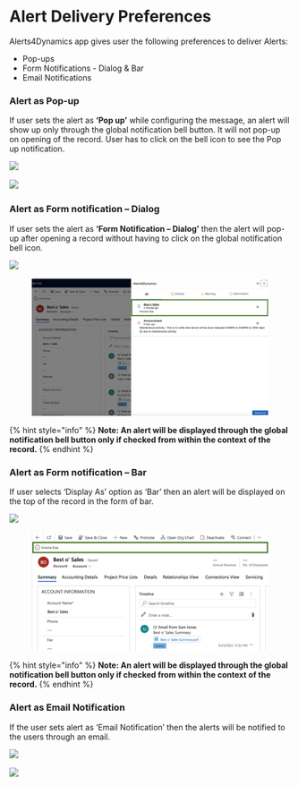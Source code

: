# Alert Delivery Preferences

Alerts4Dynamics app gives user the following preferences to deliver Alerts:

* Pop-ups
* Form Notifications - Dialog & Bar
* Email Notifications

### Alert as Pop-up

If user sets the alert as **‘Pop up’** while configuring the message, an alert will show up only through the global notification bell button. It will not pop-up on opening of the record. User has to click on the bell icon to see the Pop up notification.

![](../../.gitbook/assets/Pop-up\_1.png)

![](../../.gitbook/assets/Pop-up\_2.png)

### Alert as Form notification – Dialog

If user sets the alert as **‘Form Notification – Dialog’** then the alert will pop-up after opening a record without having to click on the global notification bell icon.

![](../../.gitbook/assets/Dialog\_1.png)

<figure><img src="../../.gitbook/assets/Form and Pop-Up notification image  2  pending.png" alt=""><figcaption></figcaption></figure>

{% hint style="info" %}
**Note: An alert will be displayed through the global notification bell button only if checked from within the context of the record.**
{% endhint %}

### Alert as Form notification – Bar

If user selects ‘Display As’ option as ‘Bar’ then an alert will be displayed on the top of the record in the form of bar.

![](../../.gitbook/assets/Bar\_1.png)

<figure><img src="../../.gitbook/assets/Form and Pop-Up notificationForm and Pop-Up notification pending.png" alt=""><figcaption></figcaption></figure>

{% hint style="info" %}
**Note: An alert will be displayed through the global notification bell button only if checked from within the context of the record.**
{% endhint %}

### Alert as Email Notification

If the user sets alert as ‘Email Notification’ then the alerts will be notified to the users through an email.

![](../../.gitbook/assets/Email\_1.png)

![](<../../.gitbook/assets/Email\_2 (1).png>)
